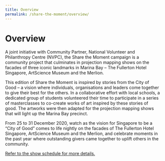 ```yaml
---
title: Overview
permalink: /share-the-moment/overview/
---
```


# Overview

A joint initiative with Community Partner, National Volunteer and Philanthropy Centre (NVPC), the Share the Moment campaign is a community project that culminates in projection mapping shows on the facades of three iconic landmarks in Marina Bay – The Fullerton Hotel Singapore, ArtScience Museum and the Merlion. 

This edition of Share the Moment is inspired by stories from the City of Good – a vision where individuals, organisations and leaders come together to give their best for the others. In a collaborative effort with local schools, a dedicated group of students volunteered their time to participate in a series of masterclasses to co-create works of art inspired by these stories of good. The artworks were then adapted for the projection mapping shows that will light up the Marina Bay precinct.  

From 25 to 31 December 2020, watch as the vision for Singapore to be a “City of Good” comes to life nightly on the facades of The Fullerton Hotel Singapore, ArtScience Museum and the Merlion, and celebrate moments in the past year where outstanding givers came together to uplift others in the community.

[Refer to the show schedule for more details.](https://ura-mbsc2021-staging.netlify.app/share-the-moment/projection-show-schedule/)


